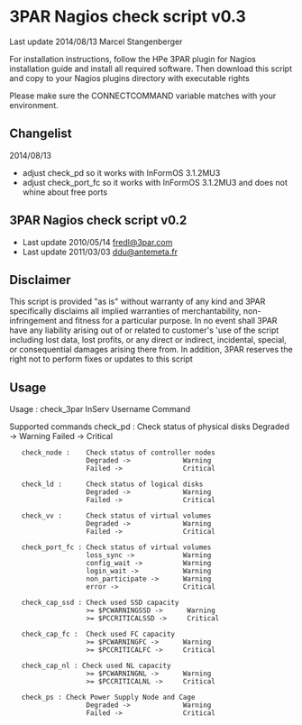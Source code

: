 # 3PAR Nagios check script v0.3
Last update 2014/08/13 Marcel Stangenberger

For installation instructions, follow the HPe 3PAR plugin for Nagios installation guide and install all required software.
Then download this script and copy to your Nagios plugins directory with executable rights

Please make sure the CONNECTCOMMAND variable matches with your environment.

## Changelist
2014/08/13
 - adjust check_pd so it works with InFormOS 3.1.2MU3
 - adjust check_port_fc so it works with InFormOS 3.1.2MU3 and does not whine about free ports

## 3PAR Nagios check script v0.2
- Last update 2010/05/14 fredl@3par.com
- Last update 2011/03/03 ddu@antemeta.fr

## Disclaimer

This script is provided "as is" without warranty of any kind and 3PAR specifically disclaims all implied warranties of merchantability, 
non-infringement and fitness for a particular purpose. In no event shall 3PAR have any liability arising out of or related to 
customer's 'use of the script including lost data, lost profits, or any direct or indirect, incidental, special, or 
consequential damages arising there from.
In addition, 3PAR reserves the right not to perform fixes or updates to this script

## Usage

 Usage : check_3par InServ Username Command

 Supported commands 
       check_pd :      Check status of physical disks
                       Degraded ->             Warning
                       Failed ->               Critical

       check_node :    Check status of controller nodes
                       Degraded ->             Warning
                       Failed ->               Critical

       check_ld :      Check status of logical disks
                       Degraded ->             Warning
                       Failed ->               Critical

       check_vv :      Check status of virtual volumes
                       Degraded ->             Warning
                       Failed ->               Critical

       check_port_fc : Check status of virtual volumes
                       loss_sync ->            Warning
                       config_wait ->          Warning
                       login_wait ->           Warning
                       non_participate ->      Warning
                       error ->                Critical

       check_cap_ssd : Check used SSD capacity
                       >= $PCWARNINGSSD ->      Warning
                       >= $PCCRITICALSSD ->     Critical

       check_cap_fc :  Check used FC capacity
                       >= $PCWARNINGFC ->      Warning
                       >= $PCCRITICALFC ->     Critical

       check_cap_nl : Check used NL capacity 
                       >= $PCWARNINGNL ->      Warning
                       >= $PCCRITICALNL ->     Critical

       check_ps : Check Power Supply Node and Cage
                       Degraded ->             Warning
                       Failed ->               Critical
